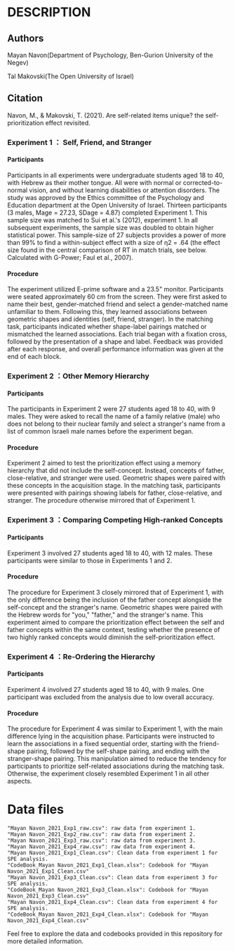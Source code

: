 # DESCRIPTION

## Authors

Mayan Navon(Department of Psychology, Ben-Gurion University of the Negev)

Tal Makovski(The Open University of Israel)

## Citation
Navon, M., & Makovski, T. (2021). Are self-related items unique? the self-prioritization effect revisited.

### Experiment 1  ： Self, Friend, and Stranger

#### Participants

Participants in all experiments were undergraduate students aged 18 to 40, with Hebrew as their mother tongue. All were with normal or corrected-to-normal vision, and without learning disabilities or attention disorders. The study was approved by the Ethics committee of the Psychology and Education department at the Open University of Israel. Thirteen participants (3 males, Mage = 27.23, SDage = 4.87) completed Experiment 1. This sample size was matched to Sui et al.'s (2012), experiment 1. In all subsequent experiments, the sample size was doubled to obtain higher statistical power. This sample-size of 27 subjects provides a power of more than 99% to find a within-subject effect with a size of η2 = .64 (the effect size found in the central comparison of RT in match trials, see below. Calculated with G-Power; Faul et al., 2007).

#### Procedure

The experiment utilized E-prime software and a 23.5" monitor. Participants were seated approximately 60 cm from the screen. They were first asked to name their best, gender-matched friend and select a gender-matched name unfamiliar to them. Following this, they learned associations between geometric shapes and identities (self, friend, stranger). In the matching task, participants indicated whether shape-label pairings matched or mismatched the learned associations. Each trial began with a fixation cross, followed by the presentation of a shape and label. Feedback was provided after each response, and overall performance information was given at the end of each block.

### Experiment 2  ：Other Memory Hierarchy

#### Participants

The participants in Experiment 2 were 27 students aged 18 to 40, with 9 males. They were asked to recall the name of a family relative (male) who does not belong to their nuclear family and select a stranger's name from a list of common Israeli male names before the experiment began.

#### Procedure

Experiment 2 aimed to test the prioritization effect using a memory hierarchy that did not include the self-concept. Instead, concepts of father, close-relative, and stranger were used. Geometric shapes were paired with these concepts in the acquisition stage. In the matching task, participants were presented with pairings showing labels for father, close-relative, and stranger. The procedure otherwise mirrored that of Experiment 1.

### Experiment 3  ：Comparing Competing High-ranked Concepts

#### Participants

Experiment 3 involved 27 students aged 18 to 40, with 12 males. These participants were similar to those in Experiments 1 and 2.

#### Procedure

The procedure for Experiment 3 closely mirrored that of Experiment 1, with the only difference being the inclusion of the father concept alongside the self-concept and the stranger's name. Geometric shapes were paired with the Hebrew words for "you," "father," and the stranger's name. This experiment aimed to compare the prioritization effect between the self and father concepts within the same context, testing whether the presence of two highly ranked concepts would diminish the self-prioritization effect.

### Experiment 4  ：Re-Ordering the Hierarchy

#### Participants

Experiment 4 involved 27 students aged 18 to 40, with 9 males. One participant was excluded from the analysis due to low overall accuracy.

#### Procedure

The procedure for Experiment 4 was similar to Experiment 1, with the main difference lying in the acquisition phase. Participants were instructed to learn the associations in a fixed sequential order, starting with the friend-shape pairing, followed by the self-shape pairing, and ending with the stranger-shape pairing. This manipulation aimed to reduce the tendency for participants to prioritize self-related associations during the matching task. Otherwise, the experiment closely resembled Experiment 1 in all other aspects.

# Data files

```
"Mayan Navon_2021_Exp1_raw.csv": raw data from experiment 1.
"Mayan Navon_2021_Exp2_raw.csv": raw data from experiment 2.
"Mayan Navon_2021_Exp3_raw.csv": raw data from experiment 3.
"Mayan Navon_2021_Exp4_raw.csv": raw data from experiment 4.
"Mayan Navon_2021_Exp1_Clean.csv": Clean data from experiment 1 for SPE analysis.
"CodeBook_Mayan Navon_2021_Exp1_Clean.xlsx": Codebook for "Mayan Navon_2021_Exp1_Clean.csv"
"Mayan Navon_2021_Exp3_Clean.csv": Clean data from experiment 3 for SPE analysis.
"CodeBook_Mayan Navon_2021_Exp3_Clean.xlsx": Codebook for "Mayan Navon_2021_Exp3_Clean.csv"
"Mayan Navon_2021_Exp4_Clean.csv": Clean data from experiment 4 for SPE analysis.
"CodeBook_Mayan Navon_2021_Exp4_Clean.xlsx": Codebook for "Mayan Navon_2021_Exp4_Clean.csv"
```

Feel free to explore the data and codebooks provided in this repository for more detailed information.

